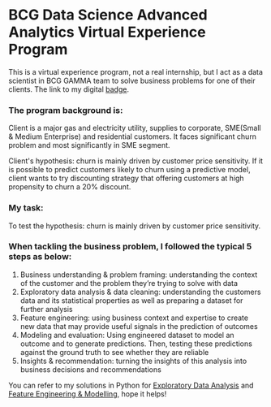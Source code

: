 # BCG Data Science Advanced Analytics Virtual Experience Program
This is a virtual experience program, not a real internship, but I act as a data scientist in BCG GAMMA team to solve business problems for one of their clients.
The link to my digital [badge](https://www.theforage.com/badges/NorEhdj87k7nLnwK2/u9ok5BmjGqPyinrE2/Badge%20of%20completion%20for%20the%20Open-Access%20Data%20Science%20&%20Advanced%20Analytics%20Virtual%20Experience%20Program/Jing?ref=NorEhdj87k7nLnwK2).

### The program background is:
Client is a major gas and electricity utility, supplies to corporate, SME(Small & Medium Enterprise) and residential customers.
It faces significant churn problem and most significantly in SME segment.

Client's hypothesis: churn is mainly driven by customer price sensitivity.
If it is possible to predict customers likely to churn using a predictive model, client wants to try discounting strategy that offering customers at high propensity to churn a 20% discount.

### My task:
To test the hypothesis: churn is mainly driven by customer price sensitivity.

### When tackling the business problem, I followed the typical 5 steps as below:

1. Business understanding & problem framing: understanding the context of the customer and the problem they’re trying to solve with data
2. Exploratory data analysis & data cleaning: understanding the customers data and its statistical properties as well as preparing a dataset for further analysis
3. Feature engineering: using business context and expertise to create new data that may provide useful signals in the prediction of outcomes
4. Modeling and evaluation: Using engineered dataset to model an outcome and to generate predictions. Then, testing these predictions against the ground truth to see whether they are reliable
5. Insights & recommendation: turning the insights of this analysis into business decisions and recommendations

You can refer to my solutions in Python for [Exploratory Data Analysis](https://github.com/jingxie9816/BCG_Data_Science_Advanced_Analytics_Virtual_Experience_Program/blob/main/Exploratory%20Data%20Analysis.ipynb) and [Feature Engineering & Modelling](https://github.com/jingxie9816/BCG_Data_Science_Advanced_Analytics_Virtual_Experience_Program/blob/main/Feature%20Engineering%20%26%20Modelling.ipynb), hope it helps!

